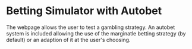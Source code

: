 # Betting Simulator with Autobet
The webpage allows the user to test a gambling strategy.
An autobet system is included allowing the use of the marginatle betting strategy (by default) or an adaption of it at the user's choosing.